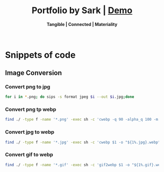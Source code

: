 <h1 align=center>Portfolio by Sark | <a href="https://sarkxing.design" rel="nofollow">Demo</a></h1>

<h4 align=center>Tangible | Connected | Materiality</h4>
<br>

# Snippets of code
## Image Conversion 
### Convert png to jpg
```bash
for i in *.png; do sips -s format jpeg $i --out $i.jpg;done
```

### Convert png tp webp
```bash
find ./ -type f -name '*.png' -exec sh -c 'cwebp -q 90 -alpha_q 100 -m 6 $1 -o "${1%.png}.webp"' _ {} \;
```

### Convert jpg to webp
```bash
find ./ -type f -name '*.jpg' -exec sh -c 'cwebp $1 -o "${1%.jpg}.webp"' _ {} \;
```

### Convert gif to webp
```bash
find ./ -type f -name '*.gif' -exec sh -c 'gif2webp $1 -o "${1%.gif}.webp"' _ {} \;
```
